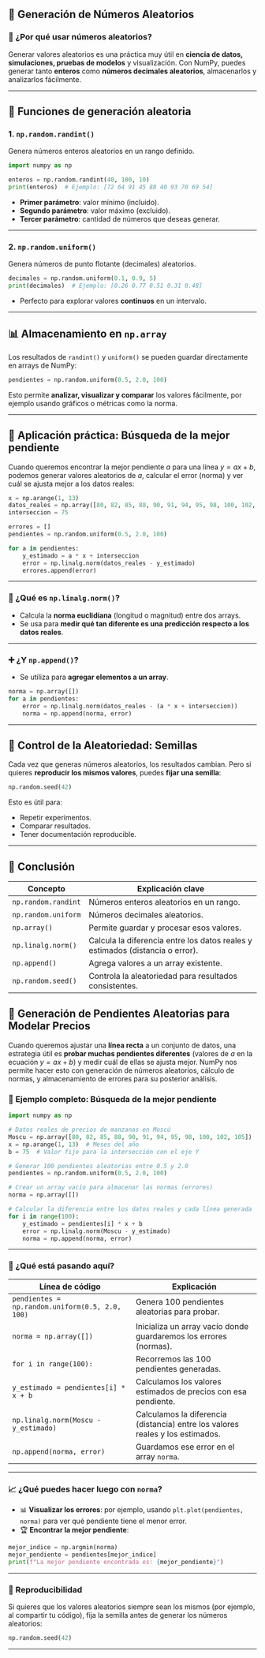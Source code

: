 ## 🎲 Generación de Números Aleatorios

### 📌 ¿Por qué usar números aleatorios?

Generar valores aleatorios es una práctica muy útil en **ciencia de datos, simulaciones, pruebas de modelos** y visualización. Con NumPy, puedes generar tanto **enteros** como **números decimales aleatorios**, almacenarlos y analizarlos fácilmente.

---

## 🔢 Funciones de generación aleatoria

### 1. **`np.random.randint()`**

Genera números enteros aleatorios en un rango definido.

```python
import numpy as np

enteros = np.random.randint(40, 100, 10)
print(enteros)  # Ejemplo: [72 64 91 45 88 40 93 70 69 54]
```

* **Primer parámetro**: valor mínimo (incluido).
* **Segundo parámetro**: valor máximo (excluido).
* **Tercer parámetro**: cantidad de números que deseas generar.

---

### 2. **`np.random.uniform()`**

Genera números de punto flotante (decimales) aleatorios.

```python
decimales = np.random.uniform(0.1, 0.9, 5)
print(decimales)  # Ejemplo: [0.26 0.77 0.51 0.31 0.48]
```

* Perfecto para explorar valores **continuos** en un intervalo.

---

## 📊 Almacenamiento en `np.array`

Los resultados de `randint()` y `uniform()` se pueden guardar directamente en arrays de NumPy:

```python
pendientes = np.random.uniform(0.5, 2.0, 100)
```

Esto permite **analizar, visualizar y comparar** los valores fácilmente, por ejemplo usando gráficos o métricas como la norma.

---

## 🔁 Aplicación práctica: Búsqueda de la mejor pendiente

Cuando queremos encontrar la mejor pendiente $a$ para una línea $y = ax + b$, podemos generar valores aleatorios de $a$, calcular el error (norma) y ver cuál se ajusta mejor a los datos reales:

```python
x = np.arange(1, 13)
datos_reales = np.array([80, 82, 85, 88, 90, 91, 94, 95, 98, 100, 102, 105])
interseccion = 75

errores = []
pendientes = np.random.uniform(0.5, 2.0, 100)

for a in pendientes:
    y_estimado = a * x + interseccion
    error = np.linalg.norm(datos_reales - y_estimado)
    errores.append(error)
```

---

### 📏 ¿Qué es `np.linalg.norm()`?

* Calcula la **norma euclidiana** (longitud o magnitud) entre dos arrays.
* Se usa para **medir qué tan diferente es una predicción respecto a los datos reales**.

---

### ➕ ¿Y `np.append()`?

* Se utiliza para **agregar elementos a un array**.

```python
norma = np.array([])
for a in pendientes:
    error = np.linalg.norm(datos_reales - (a * x + interseccion))
    norma = np.append(norma, error)
```

---

## 🔐 Control de la Aleatoriedad: Semillas

Cada vez que generas números aleatorios, los resultados cambian.
Pero si quieres **reproducir los mismos valores**, puedes **fijar una semilla**:

```python
np.random.seed(42)
```

Esto es útil para:

* Repetir experimentos.
* Comparar resultados.
* Tener documentación reproducible.

---

## 🧠 Conclusión

| Concepto            | Explicación clave                                                             |
| ------------------- | ----------------------------------------------------------------------------- |
| `np.random.randint` | Números enteros aleatorios en un rango.                                       |
| `np.random.uniform` | Números decimales aleatorios.                                                 |
| `np.array()`        | Permite guardar y procesar esos valores.                                      |
| `np.linalg.norm()`  | Calcula la diferencia entre los datos reales y estimados (distancia o error). |
| `np.append()`       | Agrega valores a un array existente.                                          |
| `np.random.seed()`  | Controla la aleatoriedad para resultados consistentes.                        |


## 🎲 Generación de Pendientes Aleatorias para Modelar Precios

Cuando queremos ajustar una **línea recta** a un conjunto de datos, una estrategia útil es **probar muchas pendientes diferentes** (valores de $a$ en la ecuación $y = ax + b$) y medir cuál de ellas se ajusta mejor. NumPy nos permite hacer esto con generación de números aleatorios, cálculo de normas, y almacenamiento de errores para su posterior análisis.

### 📌 Ejemplo completo: Búsqueda de la mejor pendiente

```python
import numpy as np

# Datos reales de precios de manzanas en Moscú
Moscu = np.array([80, 82, 85, 88, 90, 91, 94, 95, 98, 100, 102, 105])
x = np.arange(1, 13)  # Meses del año
b = 75  # Valor fijo para la intersección con el eje Y

# Generar 100 pendientes aleatorias entre 0.5 y 2.0
pendientes = np.random.uniform(0.5, 2.0, 100)

# Crear un array vacío para almacenar las normas (errores)
norma = np.array([])

# Calcular la diferencia entre los datos reales y cada línea generada
for i in range(100):
    y_estimado = pendientes[i] * x + b
    error = np.linalg.norm(Moscu - y_estimado)
    norma = np.append(norma, error)
```

---

### 🧠 ¿Qué está pasando aquí?

| Línea de código                                 | Explicación                                                                    |
| ----------------------------------------------- | ------------------------------------------------------------------------------ |
| `pendientes = np.random.uniform(0.5, 2.0, 100)` | Genera 100 pendientes aleatorias para probar.                                  |
| `norma = np.array([])`                          | Inicializa un array vacío donde guardaremos los errores (normas).              |
| `for i in range(100):`                          | Recorremos las 100 pendientes generadas.                                       |
| `y_estimado = pendientes[i] * x + b`            | Calculamos los valores estimados de precios con esa pendiente.                 |
| `np.linalg.norm(Moscu - y_estimado)`            | Calculamos la diferencia (distancia) entre los valores reales y los estimados. |
| `np.append(norma, error)`                       | Guardamos ese error en el array `norma`.                                       |

---

### 📈 ¿Qué puedes hacer luego con `norma`?

* 📊 **Visualizar los errores**: por ejemplo, usando `plt.plot(pendientes, norma)` para ver qué pendiente tiene el menor error.
* 🏆 **Encontrar la mejor pendiente**:

```python
mejor_indice = np.argmin(norma)
mejor_pendiente = pendientes[mejor_indice]
print(f"La mejor pendiente encontrada es: {mejor_pendiente}")
```

---

### 🔐 Reproducibilidad

Si quieres que los valores aleatorios siempre sean los mismos (por ejemplo, al compartir tu código), fija la semilla antes de generar los números aleatorios:

```python
np.random.seed(42)
```
---

